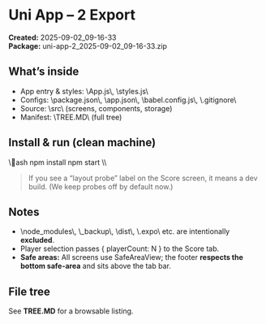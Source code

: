 ﻿# Uni App – 2 Export

**Created:** 2025-09-02_09-16-33  
**Package:** uni-app-2_2025-09-02_09-16-33.zip

## What’s inside
- App entry & styles: \\App.js\\, \\styles.js\\
- Configs: \\package.json\\, \\app.json\\, \\babel.config.js\\, \\.gitignore\\
- Source: \\src\\ (screens, components, storage)
- Manifest: \\TREE.MD\\ (full tree)

## Install & run (clean machine)
\\\ash
npm install
npm start
\\\

> If you see a “layout probe” label on the Score screen, it means a dev build. (We keep probes off by default now.)

## Notes
- \\node_modules\\, \\_backup\\, \\dist\\, \\.expo\\ etc. are intentionally **excluded**.
- Player selection passes { playerCount: N } to the Score tab.
- **Safe areas:** All screens use SafeAreaView; the footer **respects the bottom safe-area** and sits above the tab bar.

## File tree
See **TREE.MD** for a browsable listing.
